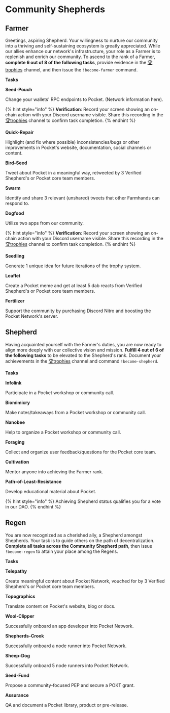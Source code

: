 # Community Shepherds

## Farmer

Greetings, aspiring Shepherd. Your willingness to nurture our community into a thriving and self-sustaining ecosystem is greatly appreciated. While our allies enhance our network's infrastructure, your role as a Farmer is to replenish and enrich our community. To ascend to the rank of a Farmer, **complete 6 out of 8 of the following tasks**, provide evidence in the [🏆trophies](https://discord.com/channels/553741558869131266/763504639299289138) channel, and then issue the `!become-farmer` command.

**Tasks**

**Seed-Pouch**

Change your wallets' RPC endpoints to Pocket. (Network information here).

{% hint style="info" %}
**Verification**: Record your screen showing an on-chain action with your Discord username visible. Share this recording in the [🏆trophies](https://discord.com/channels/553741558869131266/763504639299289138) channel to confirm task completion.
{% endhint %}

**Quick-Repair**

Highlight (and fix where possible) inconsistencies/bugs or other improvements in Pocket's website, documentation, social channels or content.

**Bird-Seed**

Tweet about Pocket in a meaningful way, retweeted by 3 Verified Shepherd's or Pocket core team members.

**Swarm**

Identify and share 3 relevant (unshared) tweets that other Farmhands can respond to.

**Dogfood**

Utilize two apps from our community.

{% hint style="info" %}
**Verification**: Record your screen showing an on-chain action with your Discord username visible. Share this recording in the [🏆trophies](https://discord.com/channels/553741558869131266/763504639299289138) channel to confirm task completion.
{% endhint %}

**Seedling**

Generate 1 unique idea for future iterations of the trophy system.

**Leaflet**

Create a Pocket meme and get at least 5 dab reacts from Verified Shepherd's or Pocket core team members.

**Fertilizer**

Support the community by purchasing Discord Nitro and boosting the Pocket Network's server.

## Shepherd

Having acquainted yourself with the Farmer's duties, you are now ready to align more deeply with our collective vision and mission. **Fulfill 4 out of 6 of the following tasks** to be elevated to the Shepherd's rank. Document your achievements in the [🏆trophies](https://discord.com/channels/553741558869131266/763504639299289138) channel and command `!become-shepherd`.

**Tasks**

**Infolink**

Participate in a Pocket workshop or community call.

**Biomimicry**

Make notes/takeaways from a Pocket workshop or community call.

**Nanobee**

Help to organize a Pocket workshop or community call.

**Foraging**

Collect and organize user feedback/questions for the Pocket core team.

**Cultivation**

Mentor anyone into achieving the Farmer rank.

**Path-of-Least-Resistance**

Develop educational material about Pocket.

{% hint style="info" %}
Achieving Shepherd status qualifies you for a vote in our DAO.
{% endhint %}

## Regen

You are now recognized as a cherished ally, a Shepherd amongst Shepherds. Your task is to guide others on the path of decentralization. **Complete all tasks across the Community Shepherd path**, then issue `!become-regen` to attain your place among the Regens.

**Tasks**

**Telepathy**

Create meaningful content about Pocket Network, vouched for by 3 Verified Shepherd's or Pocket core team members.

**Topographics**

Translate content on Pocket's website, blog or docs.

**Wool-Clipper**

Successfully onboard an app developer into Pocket Network.

**Shepherds-Crook**

Successfully onboard a node runner into Pocket Network.

**Sheep-Dog**

Successfully onboard 5 node runners into Pocket Network.

**Seed-Fund**

Propose a community-focused PEP and secure a POKT grant.

**Assurance**

QA and document a Pocket library, product or pre-release.

